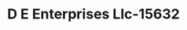 ---
f_zip-code: 38017
f_state-code: TN
title: D E Enterprises Llc-15632
f_phone: 901-681-0805
f_city-only: Collierville
f_address: 628 Chaney Dr Ste D Collierville
f_location-unique-id: '15632'
slug: d-e-enterprises-llc-15632
updated-on: '2024-05-30T13:46:58.046Z'
created-on: '2024-05-30T13:36:59.803Z'
published-on: '2024-05-30T13:54:32.469Z'
f_city-state: cms/city/collierville-tn.md
f_company: cms/company/d-e-enterprises-llc.md
f_state: cms/state/tennessee.md
layout: '[payday-loan].html'
tags: payday-loan
---